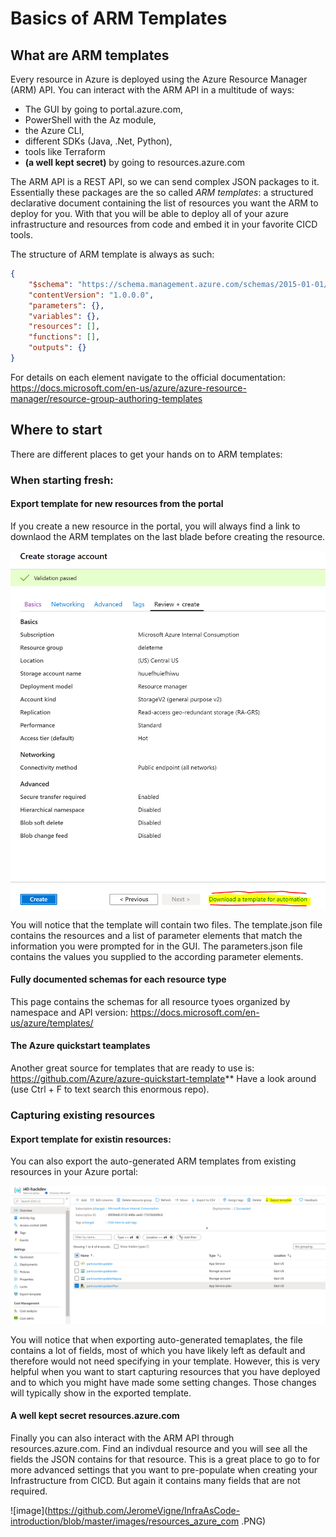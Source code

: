 # Basics of ARM Templates

## What are ARM templates

Every resource in Azure is deployed using the Azure Resource Manager (ARM) API. You can interact with the ARM API in a multitude of ways: 
- The GUI by going to portal.azure.com, 
- PowerShell with the Az module, 
- the Azure CLI, 
- different SDKs (Java, .Net, Python), 
- tools like Terraform
-  **(a well kept secret)** by going to resources.azure.com

The ARM API is a REST API, so we can send complex JSON packages to it. Essentially these packages are the so called *ARM templates*: a structured declarative document containing the list of resources you want the ARM to deploy for you. With that you will be able to deploy all of your azure infrastructure and resources from code and embed it in your favorite CICD tools.

The structure of ARM template is always as such:

```json
{
    "$schema": "https://schema.management.azure.com/schemas/2015-01-01/deploymentTemplate.json#",
    "contentVersion": "1.0.0.0",
    "parameters": {},
    "variables": {},
    "resources": [],
    "functions": [],
    "outputs": {}
}
```
For details on each element navigate to the official documentation: https://docs.microsoft.com/en-us/azure/azure-resource-manager/resource-group-authoring-templates


## Where to start

There are different places to get your hands on to ARM templates:

### When starting fresh:

#### Export template for new resources from the portal
If you create a new resource in the portal, you will always find a link to downlaod the ARM templates on the last blade before creating the resource. 

![image](https://github.com/JeromeVigne/InfraAsCode-introduction/blob/master/images/Download_a_teamplate_for_Automation.PNG)

You will notice that the template will contain two files. The template.json file contains the resources and a list of parameter elements that match the information you were prompted for in the GUI. The parameters.json file contains the values you supplied to the according parameter elements.

#### Fully documented schemas for each resource type
This page contains the schemas for all resource tyoes organized by namespace and API version: https://docs.microsoft.com/en-us/azure/templates/

#### The Azure quickstart teamplates
Another great source for templates that are ready to use is:
https://github.com/Azure/azure-quickstart-template** Have a look around (use Ctrl + F to text search this enormous repo).


### Capturing existing resources

#### Export template for existin resources:
You can also export the auto-generated ARM templates from existing resources in your Azure portal:

![image](https://github.com/JeromeVigne/InfraAsCode-introduction/blob/master/images/ExportTemplate.PNG)

You will notice that when exporting auto-generated temaplates, the file contains a lot of fields, most of which you have likely left as default and therefore would not need specifying in your template. However, this is very helpful when you want to start capturing resources that you have deployed and to which you might have made some setting changes. Those changes will typically show in the exported template.

#### A well kept secret resources.azure.com

Finally you can also interact with the ARM API through resources.azure.com. Find an indivdual resource and you will see all the fields the JSON contains for that resource. This is a great place to go to for more advanced settings that you want to pre-populate when creating your Infrastructure from CICD. But again it contains many fields that are not required.

![image](https://github.com/JeromeVigne/InfraAsCode-introduction/blob/master/images/resources_azure_com
.PNG)



 